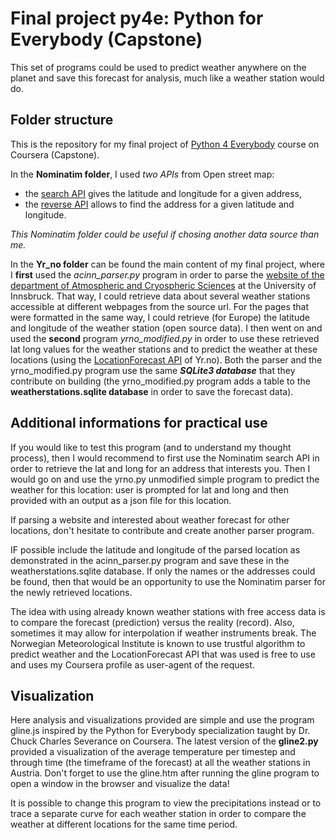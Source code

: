 # Final project py4e: Python for Everybody (Capstone)

This set of programs could be used to predict weather anywhere on the planet and save this forecast for analysis, much like a weather station would do. 

## Folder structure #

This is the repository for my final project of [Python 4 Everybody](https://www.coursera.org/learn/python-data-visualization) course on Coursera (Capstone).

In the **Nominatim folder**, I used _two APIs_ from Open street map:

* the [search API](https://nominatim.org/release-docs/latest/api/Search/) gives the latitude and longitude for a given address,
* the [reverse API](https://nominatim.org/release-docs/latest/api/Reverse/) allows to find the address for a given latitude and longitude.
  
*This Nominatim folder could be useful if chosing another data source than me.*

In the **Yr_no folder** can be found the main content of my final project, where I **first** used the _acinn_parser.py_ program in order to parse the [website of the department of Atmospheric and Cryospheric Sciences](https://acinn-data.uibk.ac.at/) at the University of Innsbruck. That way, I could retrieve data about several weather stations accessible at different webpages from the source url. For the pages that were formatted in the same way, I could retrieve (for Europe) the latitude and longitude of the weather station (open source data). I then went on and used the **second** program _yrno_modified.py_ in order to use these retrieved lat long values for the weather stations and to predict the weather at these locations (using the [LocationForecast API](https://developer.yr.no/doc/locationforecast/HowTO/) of Yr.no). Both the parser and the yrno_modified.py program use the same **_SQLite3 database_** that they contribute on building (the yrno_modified.py program adds a table to the **weatherstations.sqlite database** in order to save the forecast data).


## Additional informations for practical use #

If you would like to test this program (and to understand my thought process), then I would recommend to first use the Nominatim search API in order to retrieve the lat and long for an address that interests you. Then I would go on and use the yrno.py unmodified simple program to predict the weather for this location: user is prompted for lat and long and then provided with an output as a json file for this location.

If parsing a website and interested about weather forecast for other locations, don't hesitate to contribute and create another parser program. 

IF possible include the latitude and longitude of the parsed location as demonstrated in the acinn_parser.py program and save these in the weatherstations.sqlite database. If only the names or the addresses could be found, then that would be an opportunity to use the Nominatim parser for the newly retrieved locations. 

The idea with using already known weather stations with free access data is to compare the forecast (prediction) versus the reality (record). Also, sometimes it may allow for interpolation if weather instruments break. The Norwegian Meteorological Institute is known to use trustful algorithm to predict weather and the LocationForecast API that was used is free to use and uses my Coursera profile as user-agent of the request. 

## Visualization #

Here analysis and visualizations provided are simple and use the program gline.js inspired by the Python for Everybody specialization taught by Dr. Chuck Charles Severance on Coursera. The latest version of the **gline2.py** provided a visualization of the average temperature per timestep and through time (the timeframe of the forecast) at all the weather stations in Austria. Don't forget to use the gline.htm after running the gline program to open a window in the browser and visualize the data!

It is possible to change this program to view the precipitations instead or to trace a separate curve for each weather station in order to compare the weather at different locations for the same time period.
